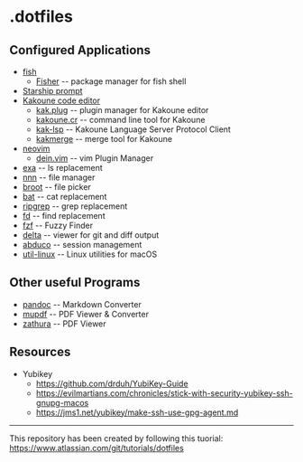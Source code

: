 # .dotfiles

## Configured Applications

-   [fish]
    -   [Fisher] -- package manager for fish shell
-   [Starship prompt]
-   [Kakoune code editor]
    -   [kak.plug] -- plugin manager for Kakoune editor
    -   [kakoune.cr] -- command line tool for Kakoune
    -   [kak-lsp] -- Kakoune Language Server Protocol Client
    -   [kakmerge] -- merge tool for Kakoune
-   [neovim]
    -   [dein.vim] -- vim Plugin Manager
-   [exa] -- ls replacement
-   [nnn] -- file manager
-   [broot] -- file picker
-   [bat] -- cat replacement
-   [ripgrep] -- grep replacement
-   [fd] -- find replacement
-   [fzf] -- Fuzzy Finder
-   [delta] -- viewer for git and diff output
-   [abduco] -- session management
-   [util-linux] -- Linux utilities for macOS

## Other useful Programs

-   [pandoc] -- Markdown Converter
-   [mupdf] -- PDF Viewer & Converter
-   [zathura] -- PDF Viewer

## Resources

-   Yubikey
    -   https://github.com/drduh/YubiKey-Guide
    -   https://evilmartians.com/chronicles/stick-with-security-yubikey-ssh-gnupg-macos
    -   https://jms1.net/yubikey/make-ssh-use-gpg-agent.md

------------------------------------------------------------------------

This repository has been created by following this tuorial:
https://www.atlassian.com/git/tutorials/dotfiles

  [fish]: https://fishshell.com/
  [Fisher]: https://github.com/jorgebucaran/fisher
  [Starship prompt]: https://starship.rs/
  [Kakoune code editor]: https://kakoune.org/
  [kak.plug]: https://github.com/alexherbo2/plug.kak
  [kakoune.cr]: https://github.com/alexherbo2/kakoune.cr
  [kak-lsp]: https://github.com/kak-lsp/kak-lsp
  [kakmerge]: https://github.com/lenormf/kakmerge
  [neovim]: https://neovim.io/
  [dein.vim]: https://github.com/Shougo/dein.vim
  [exa]: https://the.exa.website/
  [nnn]: https://github.com/jarun/nnn
  [broot]: https://dystroy.org/broot/
  [bat]: https://github.com/sharkdp/bat
  [ripgrep]: https://github.com/BurntSushi/ripgrep
  [fd]: https://github.com/sharkdp/fd
  [fzf]: https://github.com/junegunn/fzf
  [delta]: https://github.com/dandavison/delta
  [abduco]: https://github.com/martanne/abduco/
  [util-linux]: https://github.com/karelzak/util-linux
  [pandoc]: https://pandoc.org/
  [mupdf]: https://mupdf.com/
  [zathura]: https://pwmt.org/projects/zathura/
